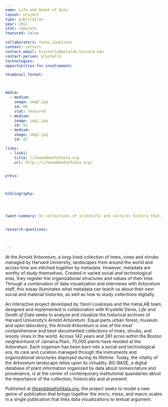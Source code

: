 ```yaml
---
name: Life and Death of Data
layout: project
type: publication
year: 2013
stat: complete
featured: false

collaborators: Yanni Loukissas
context: Letters
contact-email: krystelle@metalab.harvard.edu
contact-person: krystelle
technologies: 
opportunities-for-involvement: 

thumbnail_format:



media:
  - medium:
    image: img0.jpg
    id: 00
    stat: featured
  - medium:
    image: img1.jpg
    id: 01
  - medium:
    image: img2.jpg
    id: 02

links:
  - link1: 
    title: lifeanddeathofdata.org
    url: http://lifeanddeathofdata.org/


press:



bibliography:




tweet-summary: In collections of scientific and cultural history that are too big to see, metadata act as virtual handles for rare and delicate artifacts from the past.


research-questions:



---
```

At the Arnold Arboretum, a long-lived collection of trees, vines and shrubs managed by Harvard University, landscapes from around the world and across time are stitched together by metadata. However, metadata are worthy of study themselves. Created in varied social and technological eras, they register the organizational structures and values of their time. Through a combination of data visualization and interviews with Arboretum staff, this essay illuminates what metadata can teach us about their own social and material histories, as well as how to study collections digitally.

An interactive project developed by Yanni Loukissas and the metaLAB team, designed and implemented in collaboration with Krystelle Denis, *Life and Death of Data* seeks to analyze and visualize the historical archives of Harvard University’s Arnold Arboretum. Equal parts urban forest, museum and open laboratory, the Arnold Arboretum is one of the most comprehensive and best-documented collections of trees, shrubs, and woody vines in the world. Across 142 years and 281 acres within the Boston neighborhood of Jamaica Plain, 70,000 plants have resided at the Arboretum. Each organism has been born into a social and technological era, its care and curation managed through the instruments and organizational structures deployed during its lifetime. Today, the vitality of the Arboretum landscape relies upon its virtuality. BG-BASE, a digital database of plant information organized by data about nomenclature and provenance, is at the center of contemporary institutional quandaries about the importance of the collection, historically and at present.

Published at [lifeanddeathofdata.org](http://lifeanddeathofdata.org/), the project seeks to model a new genre of publication that brings together the micro, meso, and macro scales in a single publication that links data visualizations to textual argument.
